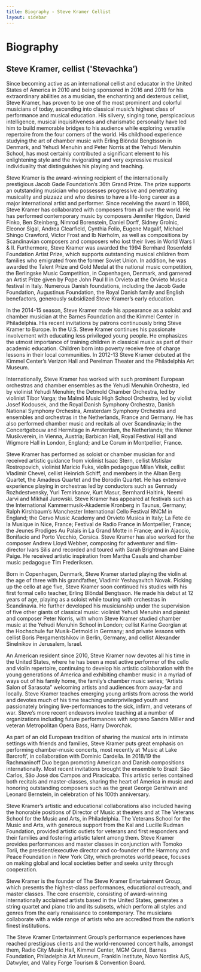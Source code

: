 ```yaml
---
title: Biography ‹ Steve Kramer Cellist
layout: sidebar
---
```


# Biography
## Steve Kramer, cellist ('Stevachka’)




  


Since becoming active as an international cellist and educator in the United States of America in 2010 and being sponsored in 2016 and 2019 for his extraordinary abilities as a musician, the enchanting and dexterous cellist, Steve Kramer, has proven to be one of the most prominent and colorful musicians of today, ascending into classical music’s highest class of performance and musical education. His silvery, singing tone, perspicacious intelligence, musical inquisitiveness and charismatic personality have led him to build memorable bridges to his audience while exploring versatile repertoire from the four corners of the world. His childhood experience studying the art of chamber music with Erling Blöndal Bengtsson in Denmark, and Yehudi Menuhin and Peter Norris at the Yehudi Menuhin School, has most certainly contributed a significant element to his enlightening style and the invigorating and very expressive musical individuality that distinguishes his playing and teaching.

Steve Kramer is the award-winning recipient of the internationally prestigious Jacob Gade Foundation’s 36th Grand Prize. The prize supports an outstanding musician who possesses progressive and penetrating musicality and pizzazz and who desires to have a life-long career as a major international artist and performer. Since receiving the award in 1998, Steve Kramer has collaborated with composers from all over the world. He has performed contemporary music by composers Jennifer Higdon, David Finko, Ben Steinberg, Nimrod Borenstein, Daniel Dorff, Sidney Grolnic, Eleonor Sigal, Andrea Clearfield, Cynthia Folio, Eugene Magalif, Michael Shingo Crawford, Victor Frost and Ib Nørholm, as well as compositions by Scandinavian composers and composers who lost their lives in World Wars I & II. Furthermore, Steve Kramer was awarded the 1994 Bernhard Rosenfeld Foundation Artist Prize, which supports outstanding musical children from families who emigrated from the former Soviet Union. In addition, he was awarded the Talent Prize and Gold Medal at the national music competition, the Berlingske Music Competition, in Copenhagen, Denmark, and garnered an Artist Prize given by Pope John Paul II in Orvieto at the Orvieto Musica festival in Italy. Numerous Danish foundations, including the Jacob Gade Foundation, Augustinus Foundation, the Royal Danish family and English benefactors, generously subsidized Steve Kramer’s early education.

In the 2014-15 season, Steve Kramer made his appearance as a soloist and chamber musician at the Barnes Foundation and the Kimmel Center in Philadelphia. His recent invitations by patrons continuously bring Steve Kramer to Europe. In the U.S. Steve Kramer continues his passionate involvement with educating less privileged young people. He emphasizes the utmost importance of training children in classical music as part of their academic education. Children born into poverty receive free of charge lessons in their local communities. In 2012-13 Steve Kramer debuted at the Kimmel Center’s Verizon Hall and Perelman Theater and the Philadelphia Art Museum.

Internationally, Steve Kramer has worked with such prominent European orchestras and chamber ensembles as the Yehudi Menuhin Orchestra, led by violinist Yehudi Menuhin; the Detmold Chamber Orchestra, led by violinist Tibor Varga; the Malmö Music High School Orchestra, led by violist Josef Kodousek, and the Royal Danish Symphony Orchestra, Danish National Symphony Orchestra, Amsterdam Symphony Orchestra and ensembles and orchestras in the Netherlands, France and Germany. He has also performed chamber music and recitals all over Scandinavia; in the Concertgebouw and Hermitage in Amsterdam, the Netherlands; the Wiener Musikverein, in Vienna, Austria; Barbican Hall, Royal Festival Hall and Wigmore Hall in London, England; and Le Corum in Montpellier, France.

Steve Kramer has performed as soloist or chamber musician for and received artistic guidance from violinist Isaac Stern, cellist Mstislav Rostropovich, violinist Maricio Fuks, violin pedagogue Milan Vitek, cellist Vladimir Chevel, cellist Heinrich Schiff, and members in the Alban Berg Quartet, the Amadeus Quartet and the Borodin Quartet. He has extensive experience playing in orchestras led by conductors such as Gennady Rozhdestvensky, Yuri Temirkanov, Kurt Masur, Bernhard Haitink, Neemi Jarvi and Mikhail Jurowski. Steve Kramer has appeared at festivals such as the International Kammermusik-Akademie Kronberg in Taunus, Germany; Ralph Kirshbaum’s Manchester International Cello Festival RNCM in England; the Cervo Music Academy and Orvieto Musica in Italy; La Fete de la Musique in Nice, France; Festival de Radio France in Montpellier, France; the Jeunes Prodiges Au Palais in La Grand Motte in France; and in Ajaccio, Bonifacio and Porto Vecchio, Corsica. Steve Kramer has also worked for the composer Andrew Lloyd Webber, composing for adventurer and film-director Ivars Silis and recorded and toured with Sarah Brightman and Elaine Paige. He received artistic inspiration from Martha Casals and chamber music pedagogue Tim Frederiksen.

Born in Copenhagen, Denmark, Steve Kramer started playing the violin at the age of three with his grandfather, Vladimir Yeshayavitch Novak. Picking up the cello at age five, Steve Kramer soon continued his studies with his first formal cello teacher, Erling Blöndal Bengtsson. He made his debut at 12 years of age, playing as a soloist while touring with orchestras in Scandinavia. He further developed his musicianship under the supervision of five other giants of classical music: violinist Yehudi Menuhin and pianist and composer Peter Norris, with whom Steve Kramer studied chamber music at the Yehudi Menuhin School in London; cellist Karine Georgian at the Hochschule fur Musik-Detmold in Germany; and private lessons with cellist Boris Pergamentshikov in Berlin, Germany, and cellist Alexander Sinelnikov in Jerusalem, Israel.

An American resident since 2010, Steve Kramer now devotes all his time in the United States, where he has been a most active performer of the cello and violin repertoire, continuing to develop his artistic collaboration with the young generations of America and exhibiting chamber music in a myriad of ways out of his family home, the family’s chamber music series; “Artists Salon of Sarasota” welcoming artists and audiences from away-far and locally. Steve Kramer teaches emerging young artists from across the world and devotes much of his time teaching underprivileged youth and passionately bringing live-performances to the sick, infirm, and veterans of war. Steve’s more recent endeavors involve teaching at a number of organizations including future performances with soprano Sandra Miller and veteran Metropolitan Opera Bass, Harry Dworchak. 

As part of an old European tradition of sharing the musical arts in intimate settings with friends and families, Steve Kramer puts great emphasis on performing chamber-music concerts, most recently at ‘Music at Lake Barcroft’, in collaboration with Dominic Cardella. In 2018/19 the Rachmaninoff Duo began promoting American and Danish compositions internationally. Most recent invitations brought the ensemble to Brazil: São Carlos, São José dos Campos and Piracicaba. This artistic series contained both recitals and master-classes, sharing the heart of America in music and honoring outstanding composers such as the great George Gershwin and Leonard Bernstein, in celebration of his 100th anniversary.

Steve Kramer’s artistic and educational collaborations also included having the honorable positions of Director of Music at theaters and at The Veterans School for the Music and Arts, in Philadelphia. The Veterans School for the Music and Arts, with generous support from the Kal and Lucille Rudman Foundation, provided artistic outlets for veterans and first responders and their families and fostering artistic talent among them. Steve Kramer provides performances and master classes in conjunction with Tomoko Torii, the president/executive director and co-founder of the Harmony and Peace Foundation in New York City, which promotes world peace, focuses on making global and local societies better and seeks unity through cooperation.

Steve Kramer is the founder of The Steve Kramer Entertainment Group, which presents the highest-class performances, educational outreach, and master classes. The core ensemble, consisting of award-winning internationally acclaimed artists based in the United States, generates a string quartet and piano trio and its subsets, which perform all styles and genres from the early renaissance to contemporary. The musicians collaborate with a wide range of artists who are accredited from the nation’s finest institutions.

The Steve Kramer Entertainment Group’s performance experiences have reached prestigious clients and the world-renowned concert halls, amongst them, Radio City Music Hall, Kimmel Center, MGM Grand, Barnes Foundation, Philadelphia Art Museum, Franklin Institute, Novo Nordisk A/S, Datwyler, and Valley Forge Tourism & Convention Board.



